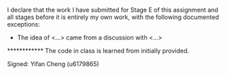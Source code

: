 I declare that the work I have submitted for Stage E of this assignment and all stages before it is entirely my own work, with the
following documented exceptions:

* The idea of <...> came from a discussion with <...>

************ The code in class <YFTest> is learned from <TestUtility> initially provided.

Signed: Yifan Cheng (u6179865)
